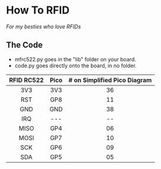 # How To RFID
*For my besties who love RFIDs*

## The Code
- mfrc522.py goes in the "lib" folder on your board.
- code.py goes directly onto the board, in no folder.

|RFID RC522 | Pico| # on Simplified Pico Diagram |
|:---:| :---:| :---: |
|3V3 | 3V3| 36|
|RST|GP8| 11 |
|GND|GND| 38 |
|IRQ| *---*| *--* |
|MISO| GP4| 06|
|MOSI| GP7| 10 |
|SCK|GP6| 09 |
|SDA|GP5| 05 |


